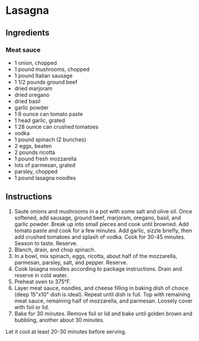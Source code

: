 # Lasagna

## Ingredients

### Meat sauce

- 1 onion, chopped
- 1 pound mushrooms, chopped
- 1 pound Italian sausage
- 1 1/2 pounds ground beef
- dried marjoram
- dried oregano
- dried basil
- garlic powder
- 1 6 ounce can tomato paste
- 1 head garlic, grated
- 1 28 ounce can crushed tomatoes
- vodka
- 1 pound spinach (2 bunches)
- 2 eggs, beaten
- 2 pounds ricotta
- 1 pound fresh mozzarella
- lots of parmesan, grated
- parsley, chopped
- 1 pound lasagna noodles

## Instructions

1. Saute onions and mushrooms in a pot with some salt and olive oil. Once softened, add sausage, ground beef, marjoram, oregano, basil, and garlic powder. Break up into small pieces and cook until browned. Add tomato paste and cook for a few minutes. Add garlic, sizzle briefly, then add crushed tomatoes and splash of vodka. Cook for 30-45 minutes. Season to taste. Reserve.
2. Blanch, drain, and chop spinach.
3. In a bowl, mix spinach, eggs, ricotta, about half of the mozzarella, parmesan, parsley, salt, and pepper. Reserve.
4. Cook lasagna noodles according to package instructions. Drain and reserve in cold water.
5. Preheat oven to 375°F.
6. Layer meat sauce, noodles, and cheese filling in baking dish of choice (deep 15"x10" dish is ideal). Repeat until dish is full. Top with remaining meat sauce, remaining half of mozzarella, and parmesan. Loosely cover with foil or lid.
6. Bake for 30 minutes. Remove foil or lid and bake until golden brown and bubbling, another about 30 minutes.

Let it cool at least 20-30 minutes before serving.
